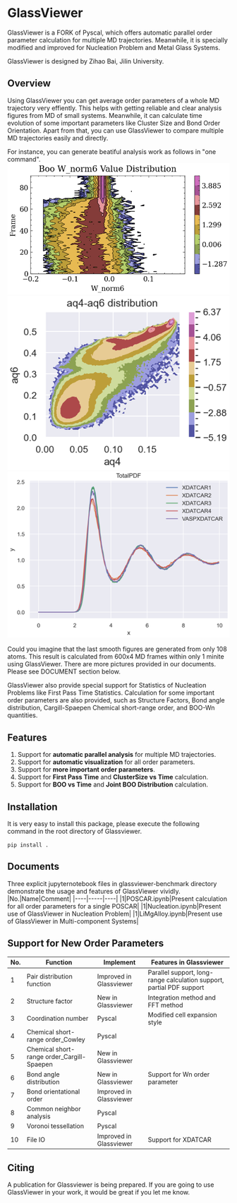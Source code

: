 # GlassViewer
GlassViewer is a FORK of Pyscal, which offers automatic parallel order parameter calculation for multiple MD trajectories. Meanwhile, it is specially modified and improved for Nucleation Problem and Metal Glass Systems. 

GlassViewer is designed by Zihao Bai, Jilin University.  
## Overview

Using GlassViewer you can get average order parameters of a whole MD trajectory very effiently. This helps with getting reliable and clear analysis figures from MD of small systems. Meanwhile, it can calculate time evolution of some important parameters like Cluster Size and Bond Order Orientation. Apart from that, you can use GlassViewer to compare multiple MD trajectories easily and directly.

For instance, you can generate beatiful analysis work as follows in "one command".
![](./img/wn6.png)
![](./img/aq4aq6.png)
![](./img/pdf.png)

Could you imagine that the last smooth figures are generated from only 108 atoms. This result is calculated from 600x4 MD frames within only 1 minite using GlassViewer. There are more pictures provided in our documents. Please see DOCUMENT section below.

GlassViewer also provide special support for Statistics of Nucleation Problems like First Pass Time Statistics. Calculation for some important order parameters are also provided, such as Structure Factors, Bond angle distribution, Cargill-Spaepen Chemical short-range order, and BOO-Wn quantities.

## Features
1. Support for **automatic parallel analysis** for multiple MD trajectories.
2. Support for **automatic visualization** for all order parameters.
3. Support for **more important order parameters**. 
4. Support for **First Pass Time** and **ClusterSize vs Time** calculation.
5. Support for **BOO vs Time** and **Joint BOO Distribution** calculation.
## Installation
It is very easy to install this package, please execute the following command in the root directory of Glassviewer.

    pip install . 
## Documents
Three explicit jupyternotebook files in glassviewer-benchmark directory demonstrate the usage and features of GlassViewer vividly.
|No.|Name|Comment|
|----|-----|----|
|1|POSCAR.ipynb|Present calculation for all order parameters for a single POSCAR|
|1|Nucleation.ipynb|Present use of GlassViewer in Nucleation Problem|
|1|LiMgAlloy.ipynb|Present use of GlassViewer in Multi-component Systems|




## Support for New Order Parameters 
|No.|Function|Implement|Features in Glassviewer|
|----|-----|----|----|
|1|Pair distribution function|Improved in Glassviewer|Parallel support, long-range calculation support, partial PDF support|
|2|Structure factor|New in Glassviewer|Integration method and FFT method|
|3|Coordination number|Pyscal|Modified cell expansion style|
|4|Chemical short-range order_Cowley|Pyscal|
|5|Chemical short-range order_Cargill-Spaepen|New in Glassviewer||	
|6|Bond angle distribution|New in Glassviewer|Support for Wn order parameter|
|7|Bond orientational order|Improved in Glassviewer||
|8|Common neighbor analysis|Pyscal||
|9|Voronoi tessellation|Pyscal||
|10|File IO|Improved in Glassviewer|Support for XDATCAR|

## Citing

A publication for Glassviewer is being prepared. If you are going to use GlassViewer in your work, it would be great if you let me know.